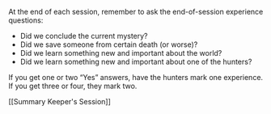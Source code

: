 
At the end of each session, remember to ask the end-of-session experience questions:

- Did we conclude the current mystery?
- Did we save someone from certain death (or worse)?
- Did we learn something new and important about the world?
- Did we learn something new and important about one of the hunters?

If you get one or two “Yes” answers, have the hunters mark one experience. If you get three or four, they mark two.

[[Summary Keeper's Session]]